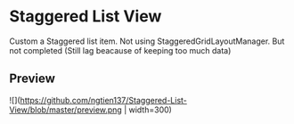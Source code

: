 # Staggered List View
Custom a Staggered list item. Not using StaggeredGridLayoutManager. But not completed (Still lag beacause of keeping too much data)
## Preview 
![](https://github.com/ngtien137/Staggered-List-View/blob/master/preview.png | width=300) 
